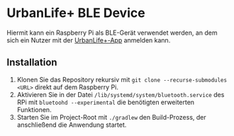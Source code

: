 # UrbanLife+ BLE Device

Hiermit kann ein Raspberry Pi als BLE-Gerät verwendet werden, an dem sich ein Nutzer mit der [UrbanLife+-App](https://github.com/hhontheim/UrbanLifePlusApp) anmelden kann.

## Installation

1. Klonen Sie das Repository rekursiv mit `git clone --recurse-submodules <URL>` direkt auf dem Raspberry Pi.
1. Aktivieren Sie in der Datei `/lib/systemd/system/bluetooth.service` des RPi mit `bluetoohd --experimental` die benötigten erweiterten Funktionen.
1. Starten Sie im Project-Root mit `./gradlew` den Build-Prozess, der anschließend die Anwendung startet.
